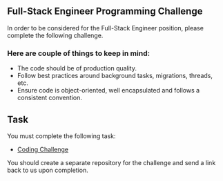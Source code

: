 ## Full-Stack Engineer Programming Challenge

In order to be considered for the Full-Stack Engineer position, please complete the following challenge. 

### Here are couple of things to keep in mind:

* The code should be of production quality.
* Follow best practices around background tasks, migrations, threads, etc.
* Ensure code is object-oriented, well encapsulated and follows a consistent convention.

## Task

You must complete the following task:

* [Coding Challenge](https://github.com/careernowbrands/full-stack-engineer/blob/master/challenges/coding-challenge-1.md)

You should create a separate repository for the challenge and send a link back to us upon completion.
